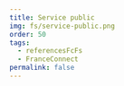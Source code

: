 ```yaml
---
title: Service public
img: fs/service-public.png
order: 50
tags:
  - referencesFcFs
  - FranceConnect
permalink: false
---
```

